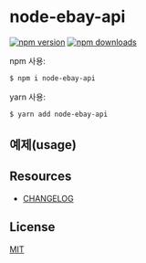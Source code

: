 # node-ebay-api

[![npm version](https://img.shields.io/npm/v/node-ebay-api.svg?style=flat-square)](https://www.npmjs.org/package/node-ebay-api)
[![npm downloads](https://img.shields.io/npm/dm/node-ebay-api.svg?style=flat-square)](http://npm-stat.com/charts.html?package=node-ebay-api)

npm 사용:

```bash
$ npm i node-ebay-api
```

yarn 사용:

```bash
$ yarn add node-ebay-api
```

## 예제(usage)

## Resources

- [CHANGELOG](https://github.com/dryadsoft/node-ebay-api/blob/master/CHANGELOG.md)

## License

[MIT](LICENSE)
